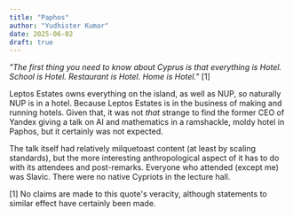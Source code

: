 ```yaml
---
title: "Paphos"
author: "Yudhister Kumar"
date: 2025-06-02
draft: true
---
```

*"The first thing you need to know about Cyprus is that everything is Hotel. School is Hotel. Restaurant is Hotel. Home is Hotel."* [1]

Leptos Estates owns everything on the island, as well as NUP, so naturally NUP is in a hotel. Because Leptos Estates is in the business of making and running hotels. Given that, it was not *that* strange to find the former CEO of Yandex giving a talk on AI and mathematics in a ramshackle, moldy hotel in Paphos, but it certainly was not expected.

The talk itself had relatively milquetoast content (at least by scaling standards), but the more interesting anthropological aspect of it has to do with its attendees and post-remarks. Everyone who attended (except me) was Slavic. There were no native Cypriots in the lecture hall.

[1] No claims are made to this quote's veracity, although statements to similar effect have certainly been made.
